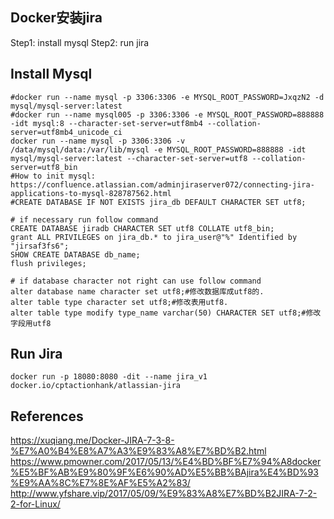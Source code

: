 ## Docker安装jira

Step1: install mysql
Step2: run jira


## Install Mysql

```
#docker run --name mysql -p 3306:3306 -e MYSQL_ROOT_PASSWORD=JxqzN2 -d mysql/mysql-server:latest
#docker run --name mysql005 -p 3306:3306 -e MYSQL_ROOT_PASSWORD=888888 -idt mysql:8 --character-set-server=utf8mb4 --collation-server=utf8mb4_unicode_ci
docker run --name mysql -p 3306:3306 -v /data/mysql/data:/var/lib/mysql -e MYSQL_ROOT_PASSWORD=888888 -idt mysql/mysql-server:latest --character-set-server=utf8 --collation-server=utf8_bin
#How to init mysql: https://confluence.atlassian.com/adminjiraserver072/connecting-jira-applications-to-mysql-828787562.html
#CREATE DATABASE IF NOT EXISTS jira_db DEFAULT CHARACTER SET utf8;

# if necessary run follow command
CREATE DATABASE jiradb CHARACTER SET utf8 COLLATE utf8_bin;
grant ALL PRIVILEGES on jira_db.* to jira_user@"%" Identified by "jirsaf3fs6";
SHOW CREATE DATABASE db_name;
flush privileges;

# if database character not right can use follow command
alter database name character set utf8;#修改数据库成utf8的.
alter table type character set utf8;#修改表用utf8.
alter table type modify type_name varchar(50) CHARACTER SET utf8;#修改字段用utf8
```


## Run Jira

```
docker run -p 18080:8080 -dit --name jira_v1 docker.io/cptactionhank/atlassian-jira
```








## References

https://xuqiang.me/Docker-JIRA-7-3-8-%E7%A0%B4%E8%A7%A3%E9%83%A8%E7%BD%B2.html
https://www.pmowner.com/2017/05/13/%E4%BD%BF%E7%94%A8docker%E5%BF%AB%E9%80%9F%E6%90%AD%E5%BB%BAjira%E4%BD%93%E9%AA%8C%E7%8E%AF%E5%A2%83/
http://www.yfshare.vip/2017/05/09/%E9%83%A8%E7%BD%B2JIRA-7-2-2-for-Linux/
